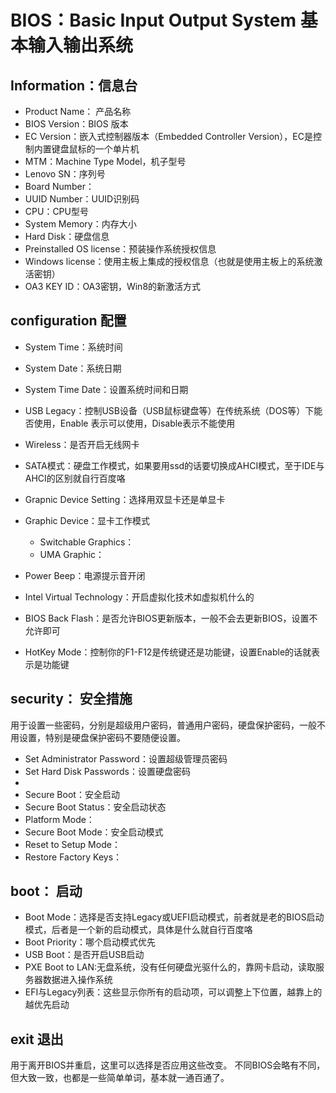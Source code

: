 # BIOS：Basic Input Output System 基本输入输出系统

## Information：信息台

- Product Name： 产品名称
- BIOS Version：BIOS 版本
- EC Version：嵌入式控制器版本（Embedded Controller Version），EC是控制内置键盘鼠标的一个单片机
- MTM：Machine Type Model，机子型号
- Lenovo SN：序列号
- Board Number：
- UUID Number：UUID识别码
- CPU：CPU型号
- System Memory：内存大小
- Hard Disk：硬盘信息
- Preinstalled OS license：预装操作系统授权信息
- Windows license：使用主板上集成的授权信息（也就是使用主板上的系统激活密钥）
- OA3 KEY ID：OA3密钥，Win8的新激活方式

## configuration 配置

- System Time：系统时间
- System Date：系统日期
- System Time Date：设置系统时间和日期
- USB Legacy：控制USB设备（USB鼠标键盘等）在传统系统（DOS等）下能否使用，Enable 表示可以使用，Disable表示不能使用
- Wireless：是否开启无线网卡
- SATA模式：硬盘工作模式，如果要用ssd的话要切换成AHCI模式，至于IDE与AHCI的区别就自行百度咯
- Grapnic Device Setting：选择用双显卡还是单显卡
- Graphic Device：显卡工作模式
  
  - Switchable Graphics：
  - UMA Graphic：
- Power Beep：电源提示音开闭
- Intel Virtual Technology：开启虚拟化技术如虚拟机什么的
- BIOS Back Flash：是否允许BIOS更新版本，一般不会去更新BIOS，设置不允许即可
- HotKey Mode：控制你的F1-F12是传统键还是功能键，设置Enable的话就表示是功能键

## security： 安全措施

用于设置一些密码，分别是超级用户密码，普通用户密码，硬盘保护密码，一般不用设置，特别是硬盘保护密码不要随便设置。

- Set Administrator Password：设置超级管理员密码
- Set Hard Disk Passwords：设置硬盘密码
- 
- Secure Boot：安全启动
- Secure Boot Status：安全启动状态
- Platform Mode：
- Secure Boot Mode：安全启动模式
- Reset to Setup Mode：
- Restore Factory Keys：

## boot： 启动

- Boot Mode：选择是否支持Legacy或UEFI启动模式，前者就是老的BIOS启动模式，后者是一个新的启动模式，具体是什么就自行百度咯
- Boot Priority：哪个启动模式优先
- USB Boot：是否开启USB启动
- PXE Boot to  LAN:无盘系统，没有任何硬盘光驱什么的，靠网卡启动，读取服务器数据进入操作系统
- EFI与Legacy列表：这些显示你所有的启动项，可以调整上下位置，越靠上的越优先启动

## exit 退出

用于离开BIOS并重启，这里可以选择是否应用这些改变。
不同BIOS会略有不同，但大致一致，也都是一些简单单词，基本就一通百通了。

